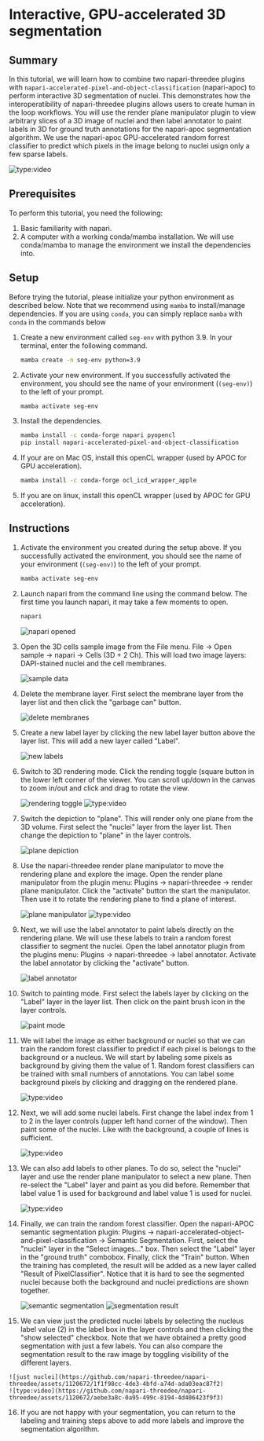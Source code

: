 # Interactive, GPU-accelerated 3D segmentation

## Summary

In this tutorial, we will learn how to combine two napari-threedee plugins with `napari-accelerated-pixel-and-object-classification` (napari-apoc) to perform interactive 3D segmentation of nuclei. This demonstrates how the interoperatibility of napari-threedee plugins allows users to create human in the loop workflows. You will use the render plane manipulator plugin to view arbitrary slices of a 3D image of nuclei and then label annotator to paint labels in 3D for ground truth annotations for the napari-apoc segmentation algorithm. We use the napari-apoc GPU-accelerated random forrest classifier to predict which pixels in the image belong to nuclei usign only a few sparse labels.

![type:video](https://github.com/napari-threedee/napari-threedee/assets/1120672/6750b262-6c79-425f-8af5-d7459ba28a16)

## Prerequisites
To perform this tutorial, you need the following:

1. Basic familiarity with napari. 
2. A computer with a working conda/mamba installation. We will use conda/mamba to manage the environment we install the dependencies into.  

## Setup
Before trying the tutorial, please initialize your python environment as described below. Note that we recommend using `mamba` to install/manage dependencies. If you are using `conda`, you can simply replace `mamba` with `conda` in the commands below

1. Create a new environment called `seg-env` with python 3.9. In your terminal, enter the following command.

	```bash
	mamba create -n seg-env python=3.9
	```

2. Activate your new environment. If you successfully activated the environment, you should see the name of your environment (`(seg-env)`) to the left of your prompt.

	```bash
	mamba activate seg-env
	```

3. Install the dependencies.

	```bash
	mamba install -c conda-forge napari pyopencl
	pip install napari-accelerated-pixel-and-object-classification
	```

4. If your are on Mac OS, install this openCL wrapper (used by APOC for GPU acceleration).

	```bash
	mamba install -c conda-forge ocl_icd_wrapper_apple
	```

5. If you are on linux, install this openCL wrapper (used by APOC for GPU acceleration).


## Instructions

1. Activate the environment you created during the setup above. If you successfully activated the environment, you should see the name of your environment (`(seg-env)`) to the left of your prompt.

	```bash
	mamba activate seg-env
	```

2. Launch napari from the command line using the command below. The first time you launch napari, it may take a few moments to open.

	```bash
	napari
	```
	
	![napari opened](https://github.com/napari-threedee/napari-threedee/assets/1120672/7e59814f-b9ee-40b1-88f6-03ed5ae7adb0)

3. Open the 3D cells sample image from the File menu. File -> Open sample -> napari -> Cells (3D + 2 Ch). This will load two image layers: DAPI-stained nuclei and the cell membranes.

	![sample data](https://github.com/napari-threedee/napari-threedee/assets/1120672/cd954faf-50d2-4f5c-a38d-f87868ed5e8c)

4. Delete the membrane layer. First select the membrane layer from the layer list and then click the "garbage can" button.

	![delete membranes](https://github.com/napari-threedee/napari-threedee/assets/1120672/e638fd3f-686a-4638-a17b-c0c48ee1b7e9)

5. Create a new label layer by clicking the new label layer button above the layer list. This will add a new layer called "Label".

	![new labels](https://github.com/napari-threedee/napari-threedee/assets/1120672/4ad191be-50bb-4896-aeac-65e35f017720)

6. Switch to 3D rendering mode. Click the rending toggle (square button in the lower left corner of the viewer. You can scroll up/down in the canvas to zoom in/out and click and drag to rotate the view.

	![rendering toggle](https://github.com/napari-threedee/napari-threedee/assets/1120672/176e7481-7eb0-4fdc-87f9-c120925fafd7)
	![type:video](https://github.com/napari-threedee/napari-threedee/assets/1120672/66891666-a639-4ad0-aba0-773888790f48)	
7. Switch the depiction to "plane". This will render only one plane from the 3D volume. First select the "nuclei" layer from the layer list. Then change the depiction to "plane" in the layer controls.

	![plane depiction](https://github.com/napari-threedee/napari-threedee/assets/1120672/22d3290b-5afc-42f0-b566-e3b01249a1d8)

8. Use the napari-threedee render plane manipulator to move the rendering plane and explore the image. Open the render plane manipulator from the plugin menu: Plugins -> napari-threedee -> render plane manipulator. Click the "activate" button the start the manipulator. Then use it to rotate the rendering plane to find a plane of interest.

	![plane manipulator](https://github.com/napari-threedee/napari-threedee/assets/1120672/db651930-a6f3-4329-8ec7-50a01b701093)
	![type:video](https://github.com/napari-threedee/napari-threedee/assets/1120672/2f0b7490-9281-4a19-b59f-7c189975ad37)

9. Next, we will use the label annotator to paint labels directly on the rendering plane. We will use these labels to train a random forest classifier to segment the nuclei. Open the label annotator plugin from the plugins menu: Plugins -> napari-threedee -> label annotator. Activate the label annotator by clicking the "activate" button.

	![label annotator](https://github.com/napari-threedee/napari-threedee/assets/1120672/58ccdf39-97ef-4f1a-af1f-9d86dac402e8)
	
10. Switch to painting mode. First select the labels layer by clicking on the "Label" layer in the layer list. Then click on the paint brush icon in the layer controls.

	![paint mode](https://github.com/napari-threedee/napari-threedee/assets/1120672/2874ffd0-2f77-408f-8690-e336b2edff1b)
	
11. We will label the image as either background or nuclei so that we can train the random forest classifier to predict if each pixel is belongs to the background or a nucleus. We will start by labeling some pixels as background by giving them the value of 1. Random forest classifiers can be trained with small numbers of annotations. You can label some background pixels by clicking and dragging on the rendered plane.

	![type:video](https://github.com/napari-threedee/napari-threedee/assets/1120672/03df1aac-31c3-4b5f-bfde-5d0b9dcacf72)
	
12. Next, we will add some nuclei labels. First change the label index from 1 to 2 in the layer controls (upper left hand corner of the window). Then paint some of the nuclei. Like with the background, a couple of lines is sufficient.

	![type:video](https://github.com/napari-threedee/napari-threedee/assets/1120672/9d3257c9-8b3a-4d18-ba9d-94b1569521c9)
	
13. We can also add labels to other planes. To do so, select the "nuclei" layer and use the render plane manipulator to select a new plane. Then re-select the "Label" layer and paint as you did before. Remember that label value 1 is used for background and label value 1 is used for nuclei.

	![type:video](https://github.com/napari-threedee/napari-threedee/assets/1120672/1d75bd05-ca03-4ba9-a0f6-2608442e5939)

14. Finally, we can train the random forest classifier. Open the napari-APOC semantic segmentation plugin: Plugins -> napari-accelerated-object-and-pixel-classification -> Semantic Segmentation. First, select the "nuclei" layer in the "Select images..." box. Then select the "Label" layer in the "ground truth" combobox. Finally, click the "Train" button. When the training has completed, the result will be added as a new layer called "Result of PixelClassifier". Notice that it is hard to see the segmented nuclei because both the background and nuclei predictions are shown together.

	![semantic segmentation](https://github.com/napari-threedee/napari-threedee/assets/1120672/11c953d5-aa55-443a-a5ce-26b1b65a4204)
	![segmentation result](https://github.com/napari-threedee/napari-threedee/assets/1120672/8f7ed183-99a1-4e48-bec0-3422211bd449)
	
15.  We can view just the predicted nuclei labels by selecting the nucleus label value (2) in the label box in the layer controls and then clicking the "show selected" checkbox. Note that we have obtained a pretty good segmentation with just a few labels. You can also compare the segmentation result to the raw image by toggling visibility of the different layers.
	
	![just nuclei](https://github.com/napari-threedee/napari-threedee/assets/1120672/1f1f98cc-4de3-4bfd-a74d-ada03eac87f2)
	![type:video](https://github.com/napari-threedee/napari-threedee/assets/1120672/aebe3a8c-0a95-499c-8194-4d406423f9f3)

16. If you are not happy with your segmentation, you can return to the labeling and training steps above to add more labels and improve the segmentation algorithm.
